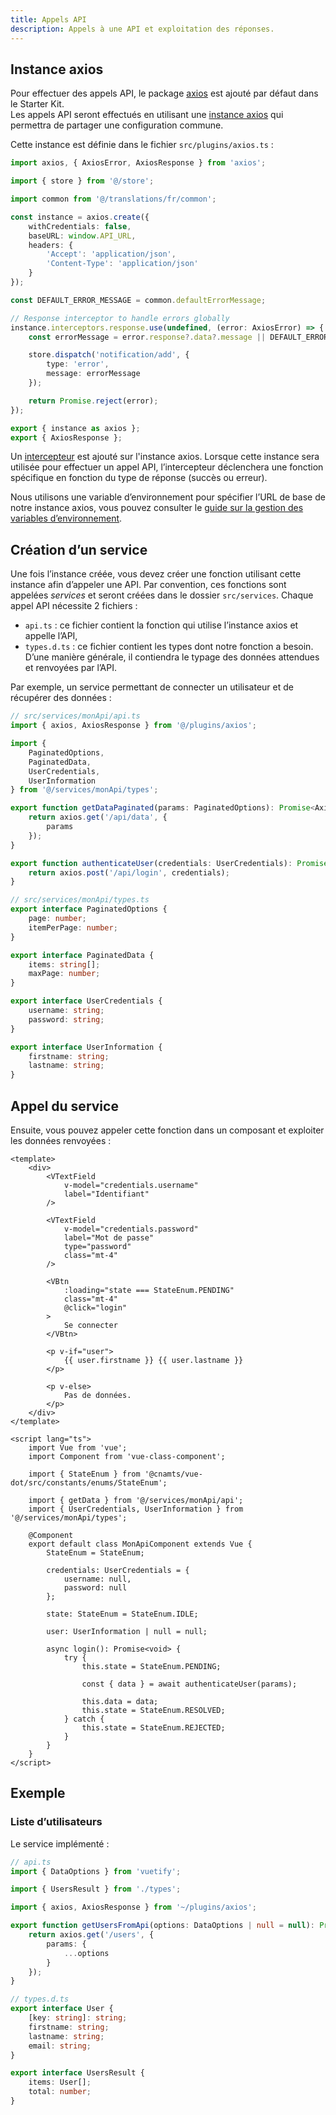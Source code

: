 ```yaml
---
title: Appels API
description: Appels à une API et exploitation des réponses.
---
```


## Instance axios

Pour effectuer des appels API, le package [axios](https://axios-http.com/docs/intro) est ajouté par défaut dans le Starter Kit.<br>
Les appels API seront effectués en utilisant une [instance axios](https://axios-http.com/docs/instance) qui permettra de partager une configuration commune.

Cette instance est définie dans le fichier `src/plugins/axios.ts` :

```ts
import axios, { AxiosError, AxiosResponse } from 'axios';

import { store } from '@/store';

import common from '@/translations/fr/common';

const instance = axios.create({
	withCredentials: false,
	baseURL: window.API_URL,
	headers: {
		'Accept': 'application/json',
		'Content-Type': 'application/json'
	}
});

const DEFAULT_ERROR_MESSAGE = common.defaultErrorMessage;

// Response interceptor to handle errors globally
instance.interceptors.response.use(undefined, (error: AxiosError) => {
	const errorMessage = error.response?.data?.message || DEFAULT_ERROR_MESSAGE;

	store.dispatch('notification/add', {
		type: 'error',
		message: errorMessage
	});

	return Promise.reject(error);
});

export { instance as axios };
export { AxiosResponse };
```

<doc-alert type="info">

Un [intercepteur](https://axios-http.com/docs/interceptors) est ajouté sur l'instance axios. Lorsque cette instance sera utilisée pour effectuer un appel API, l’intercepteur déclenchera une fonction spécifique en fonction du type de réponse (succès ou erreur).

</doc-alert>

<doc-alert type="info">

Nous utilisons une variable d’environnement pour spécifier l’URL de base de notre instance axios, vous pouvez consulter le [guide sur la gestion des variables d’environnement](/guides/variables-environnement).

</doc-alert>

## Création d’un service

Une fois l’instance créée, vous devez créer une fonction utilisant cette instance afin d’appeler une API. Par convention, ces fonctions sont appelées *services* et seront créées dans le dossier `src/services`. Chaque appel API nécessite 2 fichiers :
- `api.ts` : ce fichier contient la fonction qui utilise l’instance axios et appelle l’API,
- `types.d.ts` : ce fichier contient les types dont notre fonction a besoin. D’une manière générale, il contiendra le typage des données attendues et renvoyées par l’API.

Par exemple, un service permettant de connecter un utilisateur et de récupérer des données :

```ts
// src/services/monApi/api.ts
import { axios, AxiosResponse } from '@/plugins/axios';

import {
	PaginatedOptions,
	PaginatedData,
	UserCredentials,
	UserInformation
} from '@/services/monApi/types';

export function getDataPaginated(params: PaginatedOptions): Promise<AxiosResponse<PaginatedData>> {
	return axios.get('/api/data', {
		params
	});
}

export function authenticateUser(credentials: UserCredentials): Promise<AxiosResponse<UserInformation>> {
	return axios.post('/api/login', credentials);
}
```

```ts
// src/services/monApi/types.ts
export interface PaginatedOptions {
	page: number;
	itemPerPage: number;
}

export interface PaginatedData {
	items: string[];
	maxPage: number;
}

export interface UserCredentials {
	username: string;
	password: string;
}

export interface UserInformation {
	firstname: string;
	lastname: string;
}
```

## Appel du service

Ensuite, vous pouvez appeler cette fonction dans un composant et exploiter les données renvoyées :

```vue
<template>
	<div>
		<VTextField
			v-model="credentials.username"
			label="Identifiant"
		/>

		<VTextField
			v-model="credentials.password"
			label="Mot de passe"
			type="password"
			class="mt-4"
		/>

		<VBtn
			:loading="state === StateEnum.PENDING"
			class="mt-4"
			@click="login"
		>
			Se connecter
		</VBtn>

		<p v-if="user">
			{{ user.firstname }} {{ user.lastname }}
		</p>

		<p v-else>
			Pas de données.
		</p>
	</div>
</template>

<script lang="ts">
	import Vue from 'vue';
	import Component from 'vue-class-component';

	import { StateEnum } from '@cnamts/vue-dot/src/constants/enums/StateEnum';

	import { getData } from '@/services/monApi/api';
	import { UserCredentials, UserInformation } from '@/services/monApi/types';

	@Component
	export default class MonApiComponent extends Vue {
		StateEnum = StateEnum;

		credentials: UserCredentials = {
			username: null,
			password: null
		};

		state: StateEnum = StateEnum.IDLE;

		user: UserInformation | null = null;

		async login(): Promise<void> {
			try {
				this.state = StateEnum.PENDING;

				const { data } = await authenticateUser(params);

				this.data = data;
				this.state = StateEnum.RESOLVED;
			} catch {
				this.state = StateEnum.REJECTED;
			}
		}
	}
</script>
```

## Exemple

### Liste d’utilisateurs

<doc-example file="guides/api/usage"></doc-example>

Le service implémenté :

```ts
// api.ts
import { DataOptions } from 'vuetify';

import { UsersResult } from './types';

import { axios, AxiosResponse } from '~/plugins/axios';

export function getUsersFromApi(options: DataOptions | null = null): Promise<AxiosResponse<UsersResult>> {
	return axios.get('/users', {
		params: {
			...options
		}
	});
}
```

```ts
// types.d.ts
export interface User {
	[key: string]: string;
	firstname: string;
	lastname: string;
	email: string;
}

export interface UsersResult {
	items: User[];
	total: number;
}
```
